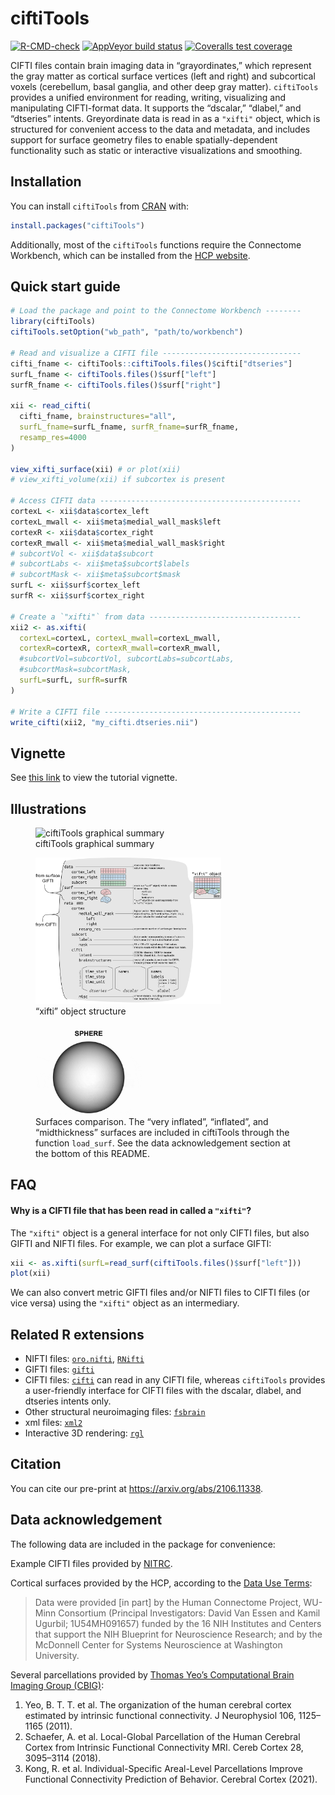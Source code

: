 
<!-- README.md is generated from README.Rmd. Please edit that file -->

# ciftiTools

<!-- badges: start -->

[![R-CMD-check](https://github.com/mandymejia/ciftiTools/workflows/R-CMD-check/badge.svg)](https://github.com/mandymejia/ciftiTools/actions)
[![AppVeyor build
status](https://ci.appveyor.com/api/projects/status/github/mandymejia/ciftiTools?branch=master&svg=true)](https://ci.appveyor.com/project/mandymejia/ciftiTools)
[![Coveralls test
coverage](https://coveralls.io/repos/github/mandymejia/ciftiTools/badge.svg)](https://coveralls.io/github/mandymejia/ciftiTools)
<!-- badges: end -->

CIFTI files contain brain imaging data in “grayordinates,” which
represent the gray matter as cortical surface vertices (left and right)
and subcortical voxels (cerebellum, basal ganglia, and other deep gray
matter). `ciftiTools` provides a unified environment for reading,
writing, visualizing and manipulating CIFTI-format data. It supports the
“dscalar,” “dlabel,” and “dtseries” intents. Greyordinate data is read
in as a `"xifti"` object, which is structured for convenient access to
the data and metadata, and includes support for surface geometry files
to enable spatially-dependent functionality such as static or
interactive visualizations and smoothing.

## Installation

You can install `ciftiTools` from [CRAN](https://cran.r-project.org/)
with:

``` r
install.packages("ciftiTools")
```

Additionally, most of the `ciftiTools` functions require the Connectome
Workbench, which can be installed from the [HCP
website](https://www.humanconnectome.org/software/get-connectome-workbench).

## Quick start guide

``` r
# Load the package and point to the Connectome Workbench --------
library(ciftiTools)
ciftiTools.setOption("wb_path", "path/to/workbench")

# Read and visualize a CIFTI file -------------------------------
cifti_fname <- ciftiTools::ciftiTools.files()$cifti["dtseries"]
surfL_fname <- ciftiTools.files()$surf["left"]
surfR_fname <- ciftiTools.files()$surf["right"]

xii <- read_cifti(
  cifti_fname, brainstructures="all", 
  surfL_fname=surfL_fname, surfR_fname=surfR_fname,
  resamp_res=4000
)

view_xifti_surface(xii) # or plot(xii)
# view_xifti_volume(xii) if subcortex is present

# Access CIFTI data ---------------------------------------------
cortexL <- xii$data$cortex_left
cortexL_mwall <- xii$meta$medial_wall_mask$left
cortexR <- xii$data$cortex_right
cortexR_mwall <- xii$meta$medial_wall_mask$right
# subcortVol <- xii$data$subcort
# subcortLabs <- xii$meta$subcort$labels
# subcortMask <- xii$meta$subcort$mask
surfL <- xii$surf$cortex_left
surfR <- xii$surf$cortex_right

# Create a `"xifti"` from data ----------------------------------
xii2 <- as.xifti(
  cortexL=cortexL, cortexL_mwall=cortexL_mwall,
  cortexR=cortexR, cortexR_mwall=cortexR_mwall,
  #subcortVol=subcortVol, subcortLabs=subcortLabs,
  #subcortMask=subcortMask,
  surfL=surfL, surfR=surfR
)

# Write a CIFTI file --------------------------------------------
write_cifti(xii2, "my_cifti.dtseries.nii")
```

## Vignette

See [this
link](https://htmlpreview.github.io/?https://github.com/mandymejia/ciftiTools/blob/master/vignettes/ciftiTools_vignette.html)
to view the tutorial vignette.

## Illustrations

<figure>
<img src="README_media/ciftiTools_summary.png" style="width:70.0%" alt="ciftiTools graphical summary" /><figcaption aria-hidden="true">ciftiTools graphical summary</figcaption>
</figure>

<figure>
<img src="README_media/xifti_structure.png" style="width:70.0%" alt="“xifti” object structure" /><figcaption aria-hidden="true">“xifti” object structure</figcaption>
</figure>

<figure>
<img src="README_media/surf_tour.gif" style="width:40.0%" alt="Surfaces comparison. The “very inflated”, “inflated”, and “midthickness” surfaces are included in ciftiTools through the function load_surf. See the data acknowledgement section at the bottom of this README." /><figcaption aria-hidden="true">Surfaces comparison. The “very inflated”, “inflated”, and “midthickness” surfaces are included in ciftiTools through the function <code>load_surf</code>. See the data acknowledgement section at the bottom of this README.</figcaption>
</figure>

## FAQ

#### Why is a CIFTI file that has been read in called a `"xifti"`?

The `"xifti"` object is a general interface for not only CIFTI files,
but also GIFTI and NIFTI files. For example, we can plot a surface
GIFTI:

``` r
xii <- as.xifti(surfL=read_surf(ciftiTools.files()$surf["left"]))
plot(xii)
```

We can also convert metric GIFTI files and/or NIFTI files to CIFTI files
(or vice versa) using the `"xifti"` object as an intermediary.

## Related R extensions

-   NIFTI files:
    [`oro.nifti`](https://CRAN.R-project.org/package=oro.nifti),
    [`RNifti`](https://CRAN.R-project.org/package=RNifti)
-   GIFTI files: [`gifti`](https://CRAN.R-project.org/package=gifti)
-   CIFTI files: [`cifti`](https://CRAN.R-project.org/package=cifti) can
    read in any CIFTI file, whereas `ciftiTools` provides a
    user-friendly interface for CIFTI files with the dscalar, dlabel,
    and dtseries intents only.
-   Other structural neuroimaging files:
    [`fsbrain`](https://CRAN.R-project.org/package=fsbrain)
-   xml files: [`xml2`](https://CRAN.R-project.org/package=xml2)
-   Interactive 3D rendering:
    [`rgl`](https://CRAN.R-project.org/package=rgl)

## Citation

You can cite our pre-print at <https://arxiv.org/abs/2106.11338>.

## Data acknowledgement

The following data are included in the package for convenience:

Example CIFTI files provided by
[NITRC](https://www.nitrc.org/projects/cifti/).

Cortical surfaces provided by the HCP, according to the [Data Use
Terms](https://www.humanconnectome.org/study/hcp-young-adult/document/wu-minn-hcp-consortium-open-access-data-use-terms):

> Data were provided \[in part\] by the Human Connectome Project,
> WU-Minn Consortium (Principal Investigators: David Van Essen and Kamil
> Ugurbil; 1U54MH091657) funded by the 16 NIH Institutes and Centers
> that support the NIH Blueprint for Neuroscience Research; and by the
> McDonnell Center for Systems Neuroscience at Washington University.

Several parcellations provided by [Thomas Yeo’s Computational Brain
Imaging Group
(CBIG)](https://github.com/ThomasYeoLab/CBIG/tree/master/stable_projects/brain_parcellation):

1.  Yeo, B. T. T. et al. The organization of the human cerebral cortex
    estimated by intrinsic functional connectivity. J Neurophysiol 106,
    1125–1165 (2011).
2.  Schaefer, A. et al. Local-Global Parcellation of the Human Cerebral
    Cortex from Intrinsic Functional Connectivity MRI. Cereb Cortex 28,
    3095–3114 (2018).
3.  Kong, R. et al. Individual-Specific Areal-Level Parcellations
    Improve Functional Connectivity Prediction of Behavior. Cerebral
    Cortex (2021).
